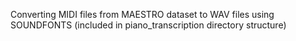 Converting MIDI files from MAESTRO dataset to WAV files using SOUNDFONTS (included in piano_transcription directory structure)
